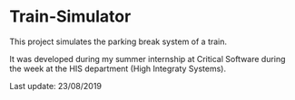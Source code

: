 # Train-Simulator

This project simulates the parking break system of a train.

It was developed during my summer internship at Critical Software during the week at the HIS department (High Integraty Systems).


Last update: 23/08/2019
